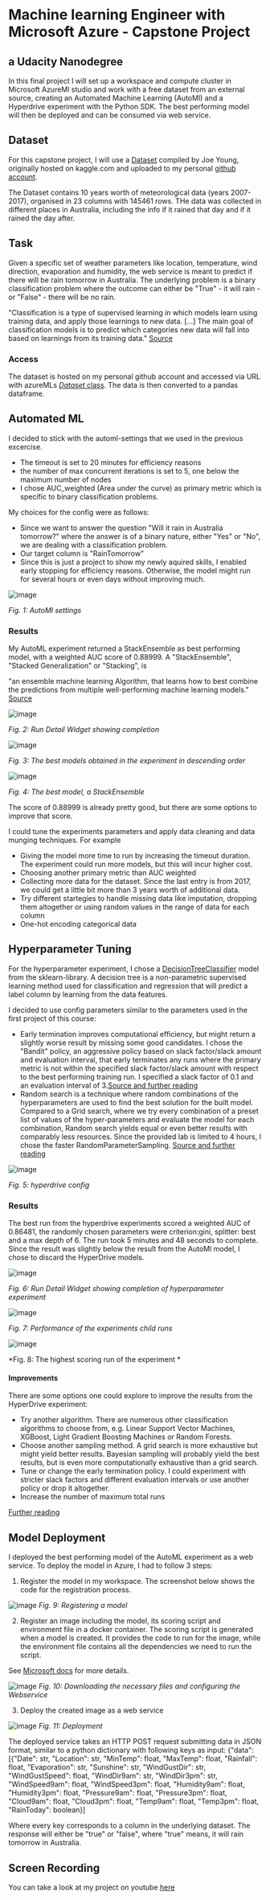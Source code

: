# Machine learning Engineer with Microsoft Azure - Capstone Project
## a Udacity Nanodegree

In this final project I will set up a workspace and compute cluster in Microsoft AzureMl studio and work with a free dataset from an external source, creating an  Automated Machine Learning (AutoMl) and a Hyperdrive experiment with the Python SDK. The best performing model will then be deployed and can be consumed via web service.

## Dataset

For this capstone project, I will use a [Dataset](https://www.kaggle.com/jsphyg/weather-dataset-rattle-package?select=weatherAUS.csv) compiled by Joe Young, originally hosted on kaggle.com and uploaded to my personal [github account](https://github.com/Aschteroth/udacity_capstone_project).

The Dataset contains 10 years worth of meteorological data (years 2007-2017), organised in 23 columns with 145461 rows. THe data was collected in different places in Australia, including the info if it rained that day and if it rained the day after.

## Task

Given a specific set of weather parameters like location, temperature, wind direction, evaporation and humidity, the web service is meant to predict if there will be rain tomorrow in Australia. The underlying problem is a binary classification problem where the outcome can either be "True" - it will rain -  or "False" - there will be no rain.

"Classification is a type of supervised learning in which models learn using training data, and apply those learnings to new data. [...] The main goal of classification models is to predict which categories new data will fall into based on learnings from its training data."
[Source](https://docs.microsoft.com/en-us/azure/machine-learning/concept-automated-ml)

### Access
The dataset is hosted on my personal github account and accessed via URL with azureMLs [*Dataset* class](https://docs.microsoft.com/en-us/python/api/azureml-core/azureml.core.dataset.dataset?view=azure-ml-py). 
The data is then converted to a pandas dataframe.

## Automated ML

I decided to stick with the automl-settings that we used in the previous excercise.

- The timeout is set to 20 minutes for efficiency reasons
- the number of max concurrent iterations is set to 5, one below the maximum number of nodes
- I chose AUC_weighted (Area under the curve) as primary metric which is specific to binary classification problems. 

My choices for the config were as follows:

- Since we want to answer the question "Will it rain in Australia tomorrow?" where the answer is of a binary nature, either "Yes" or "No", we are dealing with a classification problem.
- Our target column is "RainTomorrow"
- Since this is just a project to show my newly aquired skills, I enabled early stopping for efficiency reasons. Otherwise, the model might run for several hours or even days without improving much.

![image](https://user-images.githubusercontent.com/61315167/118227684-3fde8900-b489-11eb-833e-dd684afbc213.png)

*Fig. 1: AutoMl settings*

### Results

My AutoML experiment returned a StackEnsemble as best performing model, with a weighted AUC score of 0.88999. 
A "StackEnsemble", "Stacked Generalization" or "Stacking", is 
  
  "an ensemble machine learning Algorithm, that learns how to best combine the predictions from multiple well-performing machine learning models." [Source](https://machinelearningmastery.com/stacking-ensemble-machine-learning-with-python/)



![image](https://user-images.githubusercontent.com/61315167/118228220-183bf080-b48a-11eb-8525-ce8c65af1b3b.png)

*Fig. 2: Run Detail Widget showing completion*

![image](https://user-images.githubusercontent.com/61315167/118228280-31dd3800-b48a-11eb-93a4-a37f2fa7ccf6.png)

*Fig. 3: The best models obtained in the experiment in descending order*

![image](https://user-images.githubusercontent.com/61315167/118228334-4cafac80-b48a-11eb-98d6-0b17cbcf992a.png)

*Fig. 4: The best model, a StackEnsemble*


The score of 0.88999 is already pretty good, but there are some options to improve that score. 

I could tune the experiments parameters and apply data cleaning and data munging techniques. For example
- Giving the model more time to run by increasing the timeout duration. The experiment could run more models, but this will incur higher cost. 
- Choosing another primary metric than AUC weighted
- Collecting more data for the dataset. Since the last entry is from 2017, we could get a little bit more than 3 years worth of additional data. 
- Try different startegies to handle missing data like imputation, dropping them altogether or using random values in the range of data for each column
- One-hot encoding categorical data

## Hyperparameter Tuning

For the hyperparameter experiment, I chose a [DecisionTreeClassifier](https://scikit-learn.org/stable/modules/tree.html) model from the sklearn-library. A decision tree is a non-parametric supervised learning method used for classification and regression that will predict a label column by learning from the data features.

I decided to use config parameters similar to the parameters used in the first project of this course: 
- Early termination improves computational efficiency, but might return a slightly worse result by missing some good candidates. I chose the "Bandit" policy, an aggressive policy based on slack factor/slack amount and evaluation interval, that early terminates any runs where the primary metric is not within the specified slack factor/slack amount with respect to the best performing training run. I specified a slack factor of 0.1 and an evaluation interval of 3.[Source and further reading](https://azure.github.io/azureml-sdk-for-r/reference/bandit_policy.html)
- Random search is a technique where random combinations of the hyperparameters are used to find the best solution for the built model. Compared to a Grid search, where we try every combination of a preset list of values of the hyper-parameters and evaluate the model for each combination, Random search yields equal or even better results with comparably less resources. Since the provided lab is limited to 4 hours, I chose the faster RandomParameterSampling. [Source and further reading](https://medium.com/@senapati.dipak97/grid-search-vs-random-search-d34c92946318#:~:text=Random%20search%20works%20best%20for,are%20less%20number%20of%20dimensions)

![image](https://user-images.githubusercontent.com/61315167/118266783-5e5d7800-b4bb-11eb-9cd3-2d40cc892ce7.png)

*Fig. 5: hyperdrive config*


### Results

The best run from the hyperdrive experiments scored a weighted AUC of 0.86481, the randomly chosen parameters were criterion:gini, splitter: best and a max depth of 6. The run took 5 minutes and 48 seconds to complete. Since the result was slightly below the result from the AutoMl model, I chose to discard the HyperDrive models.


![image](https://user-images.githubusercontent.com/61315167/118231393-5be52900-b48f-11eb-9bf0-6a73ec6432d6.png)

*Fig. 6: Run Detail Widget showing completion of hyperparameter experiment*

![image](https://user-images.githubusercontent.com/61315167/118231494-86cf7d00-b48f-11eb-9b22-a854b19f397e.png)


*Fig. 7: Performance of the experiments child runs*

![image](https://user-images.githubusercontent.com/61315167/118231427-6b647200-b48f-11eb-9144-fd09dd538037.png)

*Fig. 8: The highest scoring run of the experiment *

#### Improvements
There are some options one could explore to improve the results from the HyperDrive experiment:

- Try another algorithm. There are numerous other classification algorithms to choose from, e.g. Linear Support Vector Machines, XGBoost, Light Gradient Boosting Machines or Random Forests.
- Choose another sampling method. A grid search is more exhaustive but might yield better results. Bayesian sampling will probably yield the best results, but is even more computationally exhaustive than a grid search.
- Tune or change the early termination policy. I could experiment with stricter slack factors and different evaluation intervals or use another policy or drop it altogether. 
- Increase the number of maximum total runs

[Further reading](https://docs.microsoft.com/en-us/azure/machine-learning/how-to-tune-hyperparameters)

## Model Deployment

I deployed the best performing model of the AutoML experiment as a web service. To deploy the model in Azure, I had to follow 3 steps: 

1) Register the model in my workspace. The screenshot below shows the code for the registration process. 

![image](https://user-images.githubusercontent.com/61315167/118364599-5b38b980-b599-11eb-8ae0-c03100774dbe.png)
*Fig. 9: Registering a model*

2) Register an image including the model, its scoring script and environment file in a docker container.
The scoring script is generated when a model is created. It provides the code to run for the image, while the environment file contains all the dependencies we need to run the script.

See [Microsoft docs](https://docs.microsoft.com/en-us/python/api/azureml-core/azureml.core.model.inferenceconfig?view=azure-ml-py) for more details.

![image](https://user-images.githubusercontent.com/61315167/118364677-c4203180-b599-11eb-9a8f-5496ba64c7aa.png)
*Fig. 10: Downloading the necessary files and configuring the Webservice*

3) Deploy the created image as a web service

![image](https://user-images.githubusercontent.com/61315167/118365053-64c32100-b59b-11eb-82a6-d7f3020b45dd.png)
*Fig. 11: Deployment*

The deployed service takes an HTTP POST request submitting data in JSON format, similar to a python dictionary with following keys as input: 
{"data": [{"Date": str,
                "Location": str,
                "MinTemp": float,
                "MaxTemp": float,
                "Rainfall": float,
                "Evaporation": str,
                "Sunshine": str,
                "WindGustDir": str,
                "WindGustSpeed": float,
                "WindDir9am": str,
                "WindDir3pm": str,
                "WindSpeed9am": float,
                "WindSpeed3pm": float,
                "Humidity9am": float,
                "Humidity3pm": float,
                "Pressure9am": float,
                "Pressure3pm": float,
                "Cloud9am": float,
                "Cloud3pm": float,
                "Temp9am": float,
                "Temp3pm": float,
                "RainToday": boolean}] 

Where every key corresponds to a column in the underlying dataset. 
The response will either be "true" or "false", where "true" means, it will rain tomorrow in Australia. 

## Screen Recording
You can take a look at my project on youtube [here](https://www.youtube.com/watch?v=34cjqPEEy1M)
